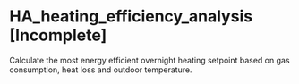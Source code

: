 # HA_heating_efficiency_analysis [Incomplete]
Calculate the most energy efficient overnight heating setpoint based on gas consumption, heat loss and outdoor temperature.
